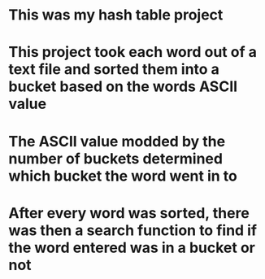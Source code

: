 # This was my hash table project
# This project took each word out of a text file and sorted them into a bucket based on the words ASCII value
# The ASCII value modded by the number of buckets determined which bucket the word went in to
# After every word was sorted, there was then a search function to find if the word entered was in a bucket or not
